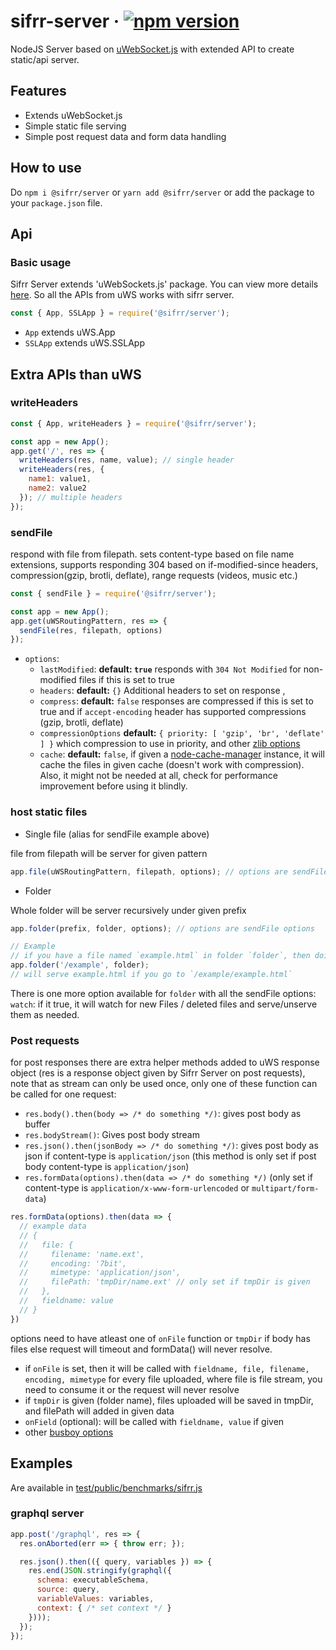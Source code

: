 # sifrr-server · [![npm version](https://img.shields.io/npm/v/@sifrr/server.svg)](https://www.npmjs.com/package/@sifrr/server)

NodeJS Server based on [uWebSocket.js](https://github.com/uNetworking/uWebSockets.js) with extended API to create static/api server.

## Features

-   Extends uWebSocket.js
-   Simple static file serving
-   Simple post request data and form data handling

## How to use

Do `npm i @sifrr/server` or `yarn add @sifrr/server` or add the package to your `package.json` file.

## Api

### Basic usage

Sifrr Server extends 'uWebSockets.js' package. You can view more details [here](https://github.com/uNetworking/uWebSockets.js). So all the APIs from uWS works with sifrr server.

```js
const { App, SSLApp } = require('@sifrr/server');
```

-   `App` extends uWS.App
-   `SSLApp` extends uWS.SSLApp

## Extra APIs than uWS

### writeHeaders

```js
const { App, writeHeaders } = require('@sifrr/server');

const app = new App();
app.get('/', res => {
  writeHeaders(res, name, value); // single header
  writeHeaders(res, {
    name1: value1,
    name2: value2
  }); // multiple headers
});
```

### sendFile

respond with file from filepath. sets content-type based on file name extensions, supports responding 304 based on if-modified-since headers, compression(gzip, brotli, deflate), range requests (videos, music etc.)

```js
const { sendFile } = require('@sifrr/server');

const app = new App();
app.get(uWSRoutingPattern, res => {
  sendFile(res, filepath, options)
});
```

-   `options`:
    -   `lastModified`: **default: `true`** responds with `304 Not Modified` for non-modified files if this is set to true
    -   `headers`: **default:** `{}` Additional headers to set on response ,
    -   `compress`: **default:** `false` responses are compressed if this is set to true and if `accept-encoding` header has supported compressions (gzip, brotli, deflate)
    -   `compressionOptions` **default:** `{ priority: [ 'gzip', 'br', 'deflate' ] }` which compression to use in priority, and other [zlib options](https://nodejs.org/api/zlib.html#zlib_class_options)
    -   `cache`: **default:** `false`, if given a [node-cache-manager](https://github.com/BryanDonovan/node-cache-manager) instance, it will cache the files in given cache (doesn't work with compression). Also, it might not be needed at all, check for performance improvement before using it blindly.

### host static files

-   Single file (alias for sendFile example above)

file from filepath will be server for given pattern

```js
app.file(uWSRoutingPattern, filepath, options); // options are sendFile options
```

-   Folder

Whole folder will be server recursively under given prefix

```js
app.folder(prefix, folder, options); // options are sendFile options

// Example
// if you have a file named `example.html` in folder `folder`, then doing this
app.folder('/example', folder);
// will serve example.html if you go to `/example/example.html`
```

There is one more option available for `folder` with all the sendFile options:
`watch`: if it true, it will watch for new Files / deleted files and serve/unserve them as needed.

### Post requests

for post responses there are extra helper methods added to uWS response object (res is a response object given by Sifrr Server on post requests), note that as stream can only be used once, only one of these function can be called for one request:

-   `res.body().then(body => /* do something */)`: gives post body as buffer
-   `res.bodyStream()`: Gives post body stream
-   `res.json().then(jsonBody => /* do something */)`: gives post body as json if content-type is `application/json` (this method is only set if post body content-type is `application/json`)
-   `res.formData(options).then(data => /* do something */)` (only set if content-type is `application/x-www-form-urlencoded` or `multipart/form-data`)

```js
res.formData(options).then(data => {
  // example data
  // {
  //   file: {
  //     filename: 'name.ext',
  //     encoding: '7bit',
  //     mimetype: 'application/json',
  //     filePath: 'tmpDir/name.ext' // only set if tmpDir is given
  //   },
  //   fieldname: value
  // }
})
```

options need to have atleast one of `onFile` function or `tmpDir` if body has files else request will timeout and formData() will never resolve.

-   if `onFile` is set, then it will be called with `fieldname, file, filename, encoding, mimetype` for every file uploaded, where file is file stream, you need to consume it or the request will never resolve
-   if `tmpDir` is given (folder name), files uploaded will be saved in tmpDir, and filePath will added in given data
-   `onField` (optional): will be called with `fieldname, value` if given
-   other [busboy options](https://github.com/mscdex/busboy#busboy-methods)

## Examples

Are available in [test/public/benchmarks/sifrr.js](./test/public/benchmarks/sifrr.js)

### graphql server

```js
app.post('/graphql', res => {
  res.onAborted(err => { throw err; });

  res.json().then(({ query, variables }) => {
    res.end(JSON.stringify(graphql({
      schema: executableSchema,
      source: query,
      variableValues: variables,
      context: { /* set context */ }
    })));
  });
});
```
